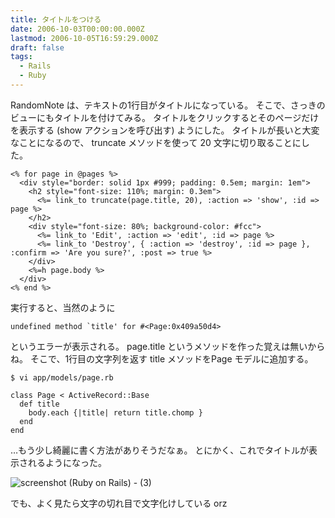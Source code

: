 ```yaml
---
title: タイトルをつける
date: 2006-10-03T00:00:00.000Z
lastmod: 2006-10-05T16:59:29.000Z
draft: false
tags:
  - Rails
  - Ruby
---
```


RandomNote は、テキストの1行目がタイトルになっている。 そこで、さっきのビューにもタイトルを付けてみる。 タイトルをクリックするとそのページだけを表示する (show アクションを呼び出す) ようにした。 タイトルが長いと大変なことになるので、 truncate メソッドを使って 20 文字に切り取ることにした。

```
<% for page in @pages %>
  <div style="border: solid 1px #999; padding: 0.5em; margin: 1em">
    <h2 style="font-size: 110%; margin: 0.3em">
      <%= link_to truncate(page.title, 20), :action => 'show', :id => page %>
    </h2>
    <div style="font-size: 80%; background-color: #fcc">
      <%= link_to 'Edit', :action => 'edit', :id => page %>
      <%= link_to 'Destroy', { :action => 'destroy', :id => page }, :confirm => 'Are you sure?', :post => true %>
    </div>
    <%=h page.body %>
  </div>
<% end %>
```

実行すると、当然のように

```
undefined method `title' for #<Page:0x409a50d4>
```

というエラーが表示される。 page.title というメソッドを作った覚えは無いからね。 そこで、1行目の文字列を返す title メソッドをPage モデルに追加する。

```
$ vi app/models/page.rb

class Page < ActiveRecord::Base
  def title
    body.each {|title| return title.chomp }
  end
end
```

…もう少し綺麗に書く方法がありそうだなぁ。 とにかく、これでタイトルが表示されるようになった。

![screenshot (Ruby on Rails) - (3)](@/assets/flickr/260729518.jpg "screenshot (Ruby on Rails) - (3)")

でも、よく見たら文字の切れ目で文字化けしている orz
